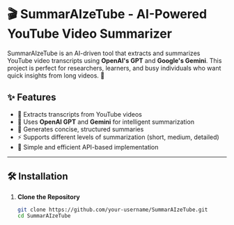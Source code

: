 # 🎬 SummarAIzeTube - AI-Powered YouTube Video Summarizer

SummarAIzeTube is an AI-driven tool that extracts and summarizes YouTube video transcripts using **OpenAI's GPT** and **Google's Gemini**. This project is perfect for researchers, learners, and busy individuals who want quick insights from long videos. 🚀  

## ✨ Features  

- 🎥 Extracts transcripts from YouTube videos  
- 🤖 Uses **OpenAI GPT** and **Gemini** for intelligent summarization  
- 📌 Generates concise, structured summaries  
- ⚡ Supports different levels of summarization (short, medium, detailed)  
- 🔗 Simple and efficient API-based implementation  

---

## 🛠️ Installation  

1. **Clone the Repository**  
   ```bash
   git clone https://github.com/your-username/SummarAIzeTube.git
   cd SummarAIzeTube
